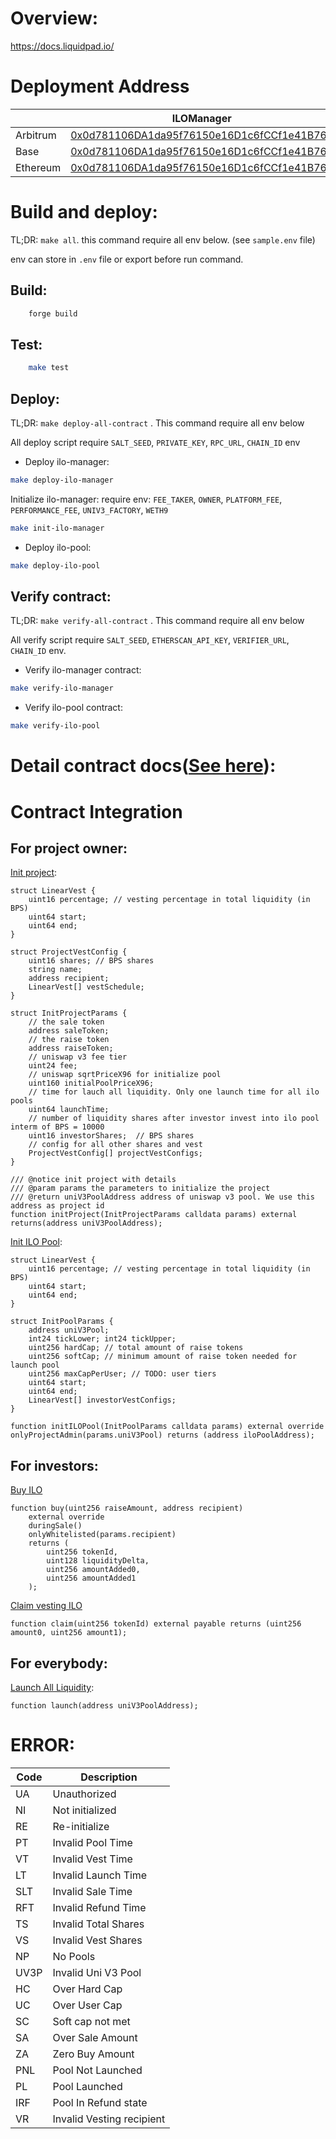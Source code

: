 # Overview:
https://docs.liquidpad.io/

# Deployment Address

| | ILOManager | ILOPool Implementation | Token Factory | ILOManager(Dev env) |
|--- |--- |--- |--- |--- |
| Arbitrum | [0x0d781106DA1da95f76150e16D1c6fCCf1e41B762](https://arbiscan.io/address/0x0d781106DA1da95f76150e16D1c6fCCf1e41B762) | [0x103F1E72e38B11304d47BEA96eA673d63E0C7261](https://arbiscan.io/address/0x103F1E72e38B11304d47BEA96eA673d63E0C7261) | [0x7bBe253CC047CE08D19c2aFEfbE48E121c9e65c5](https://arbiscan.io/address/0x7bBe253CC047CE08D19c2aFEfbE48E121c9e65c5) | [0x11754143Ab82385fafc669d041D80f52F503064d](https://arbiscan.io/address/0x11754143Ab82385fafc669d041D80f52F503064d) |
| Base | [0x0d781106DA1da95f76150e16D1c6fCCf1e41B762](https://basescan.org/address/0x0d781106DA1da95f76150e16D1c6fCCf1e41B762) | [0x103F1E72e38B11304d47BEA96eA673d63E0C7261](https://basescan.org/address/0x103F1E72e38B11304d47BEA96eA673d63E0C7261) | [0x7bBe253CC047CE08D19c2aFEfbE48E121c9e65c5](https://basescan.org/address/0x7bBe253CC047CE08D19c2aFEfbE48E121c9e65c5) | [0x11754143Ab82385fafc669d041D80f52F503064d](https://basescan.org/address/0x11754143Ab82385fafc669d041D80f52F503064d) |
| Ethereum | [0x0d781106DA1da95f76150e16D1c6fCCf1e41B762](https://etherscan.io/address/0x0d781106DA1da95f76150e16D1c6fCCf1e41B762) | [0x103F1E72e38B11304d47BEA96eA673d63E0C7261](https://etherscan.io/address/0x103F1E72e38B11304d47BEA96eA673d63E0C7261) | [0x7bBe253CC047CE08D19c2aFEfbE48E121c9e65c5](https://etherscan.io/address/0x7bBe253CC047CE08D19c2aFEfbE48E121c9e65c5) |  |

# Build and deploy:

TL;DR: `make all`. this command require all env below. (see `sample.env` file)

env can store in `.env` file or export before run command.

## Build:
```bash
    forge build
```
## Test:
```bash
    make test
```

## Deploy:

TL;DR: `make deploy-all-contract` . This command require all env below

All deploy script require `SALT_SEED`, `PRIVATE_KEY`, `RPC_URL`, `CHAIN_ID` env

- Deploy ilo-manager: 
```bash
make deploy-ilo-manager
```

Initialize ilo-manager:
require env: `FEE_TAKER`, `OWNER`, `PLATFORM_FEE`, `PERFORMANCE_FEE`, `UNIV3_FACTORY`, `WETH9`
```bash
make init-ilo-manager
```

- Deploy ilo-pool: 
```bash
make deploy-ilo-pool
```

## Verify contract:

TL;DR: `make verify-all-contract` . This command require all env below

All verify script require `SALT_SEED`, `ETHERSCAN_API_KEY`, `VERIFIER_URL`, `CHAIN_ID` env.

- Verify ilo-manager contract:
```bash
make verify-ilo-manager
```
- Verify ilo-pool contract:
```bash
make verify-ilo-pool
```



# Detail contract docs([See here](docs/src/SUMMARY.md)):

# Contract Integration

## For project owner:

[Init project](docs/src/src/ILOManager.sol/contract.ILOManager.md#initProject):
```solidity
struct LinearVest {
    uint16 percentage; // vesting percentage in total liquidity (in BPS)
    uint64 start;
    uint64 end;
}

struct ProjectVestConfig {
    uint16 shares; // BPS shares
    string name;
    address recipient;
    LinearVest[] vestSchedule;
}

struct InitProjectParams {
    // the sale token
    address saleToken;
    // the raise token
    address raiseToken;
    // uniswap v3 fee tier
    uint24 fee;
    // uniswap sqrtPriceX96 for initialize pool
    uint160 initialPoolPriceX96;
    // time for lauch all liquidity. Only one launch time for all ilo pools
    uint64 launchTime;
    // number of liquidity shares after investor invest into ilo pool interm of BPS = 10000
    uint16 investorShares;  // BPS shares
    // config for all other shares and vest
    ProjectVestConfig[] projectVestConfigs;
}

/// @notice init project with details
/// @param params the parameters to initialize the project
/// @return uniV3PoolAddress address of uniswap v3 pool. We use this address as project id
function initProject(InitProjectParams calldata params) external returns(address uniV3PoolAddress);
```

[Init ILO Pool](docs/src/src/ILOManager.sol/contract.ILOManager.md#initILOPool):
```solidity
struct LinearVest {
    uint16 percentage; // vesting percentage in total liquidity (in BPS)
    uint64 start;
    uint64 end;
}

struct InitPoolParams {
    address uniV3Pool;
    int24 tickLower; int24 tickUpper;
    uint256 hardCap; // total amount of raise tokens
    uint256 softCap; // minimum amount of raise token needed for launch pool
    uint256 maxCapPerUser; // TODO: user tiers
    uint64 start;
    uint64 end;
    LinearVest[] investorVestConfigs;
}

function initILOPool(InitPoolParams calldata params) external override onlyProjectAdmin(params.uniV3Pool) returns (address iloPoolAddress);
```

## For investors:
[Buy ILO](docs/src/src/ILOPool.sol/contract.ILOPool.md#buy)
```solidity
function buy(uint256 raiseAmount, address recipient)
    external override 
    duringSale()
    onlyWhitelisted(params.recipient)
    returns (
        uint256 tokenId,
        uint128 liquidityDelta,
        uint256 amountAdded0,
        uint256 amountAdded1
    );
```

[Claim vesting ILO](docs/src/src/ILOPool.sol/contract.ILOPool.md#claim)
```solidity
function claim(uint256 tokenId) external payable returns (uint256 amount0, uint256 amount1);
```

## For everybody:
[Launch All Liquidity](docs/src/src/ILOManager.sol/contract.ILOManager.md#launch):
```solidity
function launch(address uniV3PoolAddress);
```

# ERROR:
|  Code	|   Description	           |
|---	|---	                   |
|   UA	| Unauthorized             |
|   NI	| Not initialized          |
|   RE	| Re-initialize            |
|   PT	| Invalid Pool Time        |
|   VT	| Invalid Vest Time        |
|   LT	| Invalid Launch Time      |
|   SLT	| Invalid Sale Time        |
|  RFT	| Invalid Refund Time      |
|   TS	| Invalid Total Shares     |
|   VS	| Invalid Vest Shares      |
|   NP	| No Pools                 |
|  UV3P	| Invalid Uni V3 Pool      |
|   HC	| Over Hard Cap            |
|   UC	| Over User Cap            |
|   SC	| Soft cap not met         |
|   SA	| Over Sale Amount         |
|   ZA	| Zero Buy Amount          |
|  PNL	| Pool Not Launched        |
|   PL	| Pool Launched            |
|  IRF	| Pool In Refund state     |
|  VR	| Invalid Vesting recipient|
